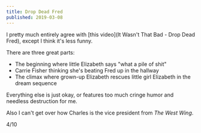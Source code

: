 ```yaml
---
title: Drop Dead Fred
published: 2019-03-08
---
```


I pretty much entirely agree with [this video](It Wasn't That Bad - Drop Dead Fred), except I think it's less funny.

There are three great parts:

* The beginning where little Elizabeth says "what a pile of shit"
* Carrie Fisher thinking she's beating Fred up in the hallway
* The climax where grown-up Elizabeth rescues little girl Elizabeth in the dream sequence

Everything else is just okay, or features too much cringe humor and needless destruction for me.

Also I can't get over how Charles is the vice president from _The West Wing_.

4/10
